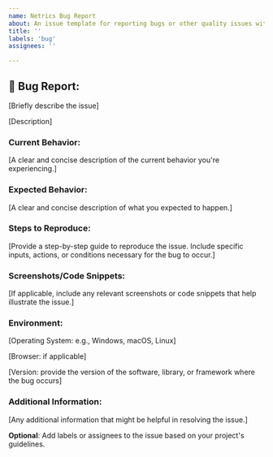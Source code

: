 ```yaml
---
name: Netrics Bug Report
about: An issue template for reporting bugs or other quality issues with the Netrics software.
title: ''
labels: 'bug'
assignees: ''

---
```


## 🐞 Bug Report:

[Briefly describe the issue]

[Description]

### Current Behavior:

[A clear and concise description of the current behavior you're experiencing.]

### Expected Behavior:

[A clear and concise description of what you expected to happen.]

### Steps to Reproduce:

[Provide a step-by-step guide to reproduce the issue. Include specific inputs, actions, or conditions necessary for the bug to occur.]

### Screenshots/Code Snippets:

[If applicable, include any relevant screenshots or code snippets that help illustrate the issue.]

### Environment:

[Operating System: e.g., Windows, macOS, Linux]

[Browser: if applicable]

[Version: provide the version of the software, library, or framework where the bug occurs]

### Additional Information:

[Any additional information that might be helpful in resolving the issue.]

**Optional**: Add labels or assignees to the issue based on your project's guidelines.
